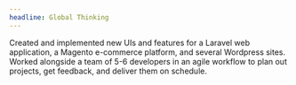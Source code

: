 ```yaml
---
headline: Global Thinking
---
```

Created and implemented new UIs and features for a Laravel web application, a Magento e-commerce platform, and several Wordpress sites. Worked alongside a team of 5-6 developers in an agile workflow to plan out projects, get feedback, and deliver them on schedule.
<!-- end -->
